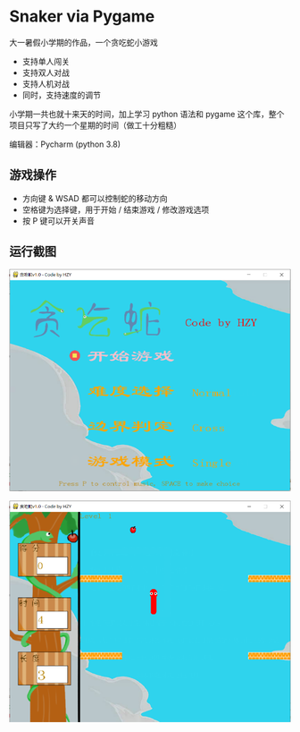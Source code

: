# Snaker via Pygame

大一暑假小学期的作品，一个贪吃蛇小游戏

- 支持单人闯关
- 支持双人对战
- 支持人机对战
- 同时，支持速度的调节

小学期一共也就十来天的时间，加上学习 python 语法和 pygame 这个库，整个项目只写了大约一个星期的时间（做工十分粗糙）

编辑器：Pycharm (python 3.8)

## 游戏操作

- 方向键 & WSAD 都可以控制蛇的移动方向
- 空格键为选择键，用于开始 / 结束游戏 / 修改游戏选项
- 按 P 键可以开关声音

## 运行截图

![image-20210101164621063](README.assets\image-20210101164621063.png)

![image-20210101164727999](README.assets/image-20210101164727999.png)

